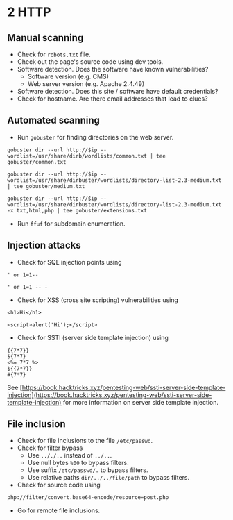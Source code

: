 # 2 HTTP

## Manual scanning

- Check for `robots.txt` file.
- Check out the page's source code using dev tools.
- Software detection. Does the software have known vulnerabilities?
  - Software version (e.g. CMS)
  - Web server version (e.g. Apache 2.4.49)
- Software detection. Does this site / software have default credentials?
- Check for hostname. Are there email addresses that lead to clues?

## Automated scanning

- Run `gobuster` for finding directories on the web server.

```shell
gobuster dir --url http://$ip --wordlist=/usr/share/dirb/wordlists/common.txt | tee gobuster/common.txt
```

```shell
gobuster dir --url http://$ip --wordlist=/usr/share/dirbuster/wordlists/directory-list-2.3-medium.txt | tee gobuster/medium.txt
```

```shell
gobuster dir --url http://$ip --wordlist=/usr/share/dirbuster/wordlists/directory-list-2.3-medium.txt -x txt,html,php | tee gobuster/extensions.txt
```

- Run `ffuf` for subdomain enumeration. 


## Injection attacks

- Check for SQL injection points using

```
' or 1=1--
```
```
' or 1=1 -- -
```

- Check for XSS (cross site scripting) vulnerabilities using

```
<h1>Hi</h1>
```
```
<script>alert('Hi');</script>
```

- Check for SSTI (server side template injection) using

```
{{7*7}}
${7*7}
<%= 7*7 %>
${{7*7}}
#{7*7}
```

See [https://book.hacktricks.xyz/pentesting-web/ssti-server-side-template-injection](https://book.hacktricks.xyz/pentesting-web/ssti-server-side-template-injection) for more information on server side template injection.

## File inclusion

- Check for file inclusions to the file `/etc/passwd`.
- Check for filter bypass
    - Use `.././..` instead of `../..`.
  - Use null bytes `%00` to bypass filters.
  - Use suffix `/etc/passwd/.` to bypass filters.
  - Use relative paths `dir/../../file/path` to bypass filters.
- Check for source code using

```
php://filter/convert.base64-encode/resource=post.php
```

- Go for remote file inclusions.
